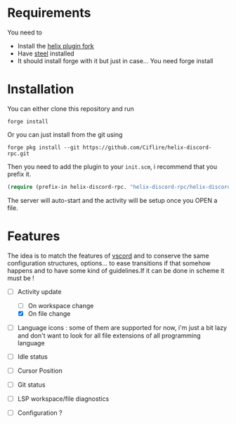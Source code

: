 # Requirements

You need to

- Install the [helix plugin fork](https://github.com/mattwparas/steel) 
- Have [steel](https://github.com/mattwparas/steel) installed
- It should install forge with it but just in case... You need forge install

# Installation

You can either clone this repository and run
```
forge install
```

Or you can just install from the git using
```
forge pkg install --git https://github.com/Ciflire/helix-discord-rpc.git
```

Then you need to add the plugin to your `init.scm`, i recommend that you prefix it.
```lisp
(require (prefix-in helix-discord-rpc. "helix-discord-rpc/helix-discord-rpc.scm"))
```

The server will auto-start and the activity will be setup once you OPEN a file.

# Features

The idea is to match the features of [vscord](https://github.com/leonardssh/vscord) and to conserve the same configuration structures, options... to ease transitions if that somehow happens and to have some kind of guidelines.If it can be done in scheme it must be !

- [ ] Activity update
  - [ ] On workspace change
  - [x] On file change
- [ ] Language icons : some of them are supported for now, i'm just a bit lazy and don't want to look for all file extensions of all programming language
- [ ] Idle status
- [ ] Cursor Position
- [ ] Git status
- [ ] LSP workspace/file diagnostics
- [ ] Configuration ?

